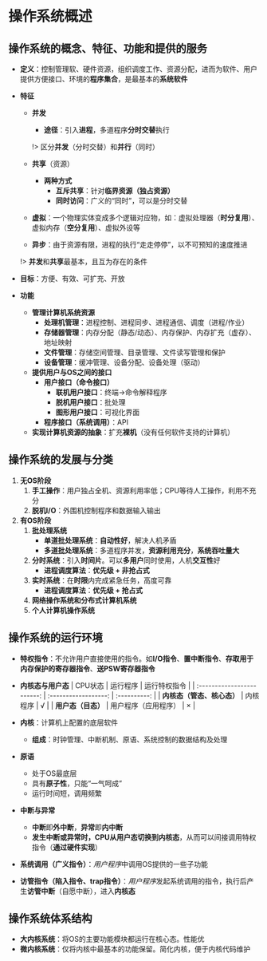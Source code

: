 # 操作系统概述

## 操作系统的概念、特征、功能和提供的服务

- **定义**：控制管理软、硬件资源，组织调度工作、资源分配，进而为软件、用户提供方便接口、环境的**程序集合**，是最基本的**系统软件**
- **特征**
    - **并发**
        - **途径**：引入**进程**，多道程序**分时交替**执行
        
        !> 区分**并发**（分时交替）和**并行**（同时）

    - **共享**（资源）
        - **两种方式**
            - **互斥共享**：针对**临界资源（独占资源）**
            - **同时访问**：广义的“同时”，可以是分时交替
    - **虚拟**：一个物理实体变成多个逻辑对应物，如：虚拟处理器（**时分复用**）、虚拟内存（**空分复用**）、虚拟外设等
    - **异步**：由于资源有限，进程的执行“走走停停”，以不可预知的速度推进
    
    !> **并发**和**共享**最基本，且互为存在的条件
    
- **目标**：方便、有效、可扩充、开放
- **功能**
    - **管理计算机系统资源**
        - **处理机管理**：进程控制、进程同步、进程通信、调度（进程/作业）
        - **存储器管理**：内存分配（静态/动态）、内存保护、内存扩充（虚存）、地址映射
        - **文件管理**：存储空间管理、目录管理、文件读写管理和保护
        - **设备管理**：缓冲管理、设备分配、设备处理（驱动）
    - **提供用户与OS之间的接口**
        - **用户接口（命令接口）**
            - **联机用户接口**：终端→命令解释程序
            - **脱机用户接口**：批处理
            - **图形用户接口**：可视化界面
        - **程序接口（系统调用）**：API
    - **实现计算机资源的抽象**：扩充**裸机**（没有任何软件支持的计算机）

## 操作系统的发展与分类

1. **无OS阶段**
    1. **手工操作**：用户独占全机、资源利用率低；CPU等待人工操作，利用不充分
    2. **脱机I/O**：外围机控制程序和数据输入输出
2. **有OS阶段**
    1. **批处理系统**
        - **单道批处理系统**：**自动性好**，解决人机矛盾
        - **多道批处理系统**：多道程序并发，**资源利用充分**，**系统吞吐量大**
    2. **分时系统**：引入**时间片**。可以**多用户**同时使用，人机**交互性**好
        - **进程调度算法**：**优先级 + 非抢占式**
    3. **实时系统**：在**时限**内完成紧急任务，高度可靠
        - **进程调度算法**：**优先级 + 抢占式**
    4. **网络操作系统和分布式计算机系统**
    5. **个人计算机操作系统**

## 操作系统的运行环境

- **特权指令**：不允许用户直接使用的指令。如**I/O指令**、**置中断指令**、**存取用于内存保护的寄存器指令**、**送PSW寄存器指令**
- **内核态与用户态**
    |          CPU状态           |       运行程序       | 运行特权指令 |
    | :------------------------: | :------------------: | :----------: |
    | **内核态（管态、核心态）** |       内核程序       |      √       |
    |     **用户态（目态）**     | 用户程序（应用程序） |      ×       |

- **内核**：计算机上配置的底层软件
    - **组成**：时钟管理、中断机制、原语、系统控制的数据结构及处理
- **原语**
    - 处于OS最底层
    - 具有**原子性**，只能“一气呵成”
    - 运行时间短，调用频繁
- **中断与异常**
    - **中断**即**外中断**，**异常**即**内中断**
    - **发生中断或异常时，CPU从用户态切换到内核态**，从而可以间接调用特权指令（**通过硬件实现**）
- **系统调用（广义指令）**：*用户程序*中调用OS提供的一些子功能
- **访管指令（陷入指令、trap指令）**：*用户程序*发起系统调用的指令，执行后产生**访管中断**（自愿中断），进入**内核态**

## 操作系统体系结构

- **大内核系统**：将OS的主要功能模块都运行在核心态。性能优
- **微内核系统**：仅将内核中最基本的功能保留。简化内核，便于内核代码维护
